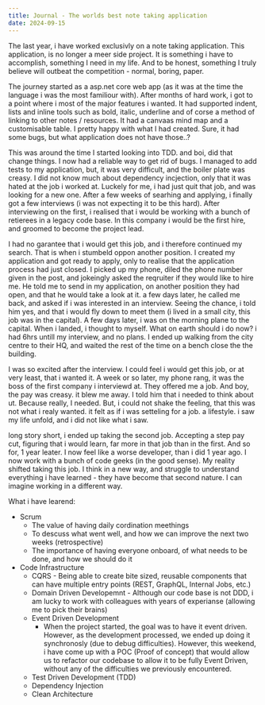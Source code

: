 ```yaml
---
title: Journal - The worlds best note taking application
date: 2024-09-15
---
```


The last year, i have worked exclusivly on a note taking application. This application, is no longer a meer side project. It is something i have to accomplish, something I need in my life. And to be honest, something I truly believe will outbeat the competition - normal, boring, paper.

The journey started as a asp.net core web app (as it was at the time the language i was the most familiour with). After months of hard work, i got to a point where i most of the major features i wanted. It had supported indent, lists and inline tools such as bold, italic, underline and of corse a method of linking to other notes / resources. It had a canvaas mind map and a customisable table. I pretty happy with what I had created. Sure, it had some bugs, but what application does not have those..? 

This was around the time I started looking into TDD. and boi, did that change things. I now had a reliable way to get rid of bugs. I managed to add tests to my application, but, it was very difficult, and the boiler plate was creasy. I did not know much about dependency incjection, only that it was hated at the job i worked at. Luckely for me, i had just quit that job, and was looking for a new one. After a few weeks of searhing and applying, i finally got a few interviews (i was not expecting it to be this hard). After interviewing on the first, i realised that i would be working with a bunch of retierees in a legacy code base. In this company i would be the first hire, and groomed to become the project lead. 

I had no garantee that i would get this job, and i therefore continued my search. That is when i stumbeld oppon another position. I created my application and got ready to apply, only to realise that the application process had just closed. I picked up my phone, diled the phone number given in the post, and jokeingly asked the reqruiter if they would like to hire me. He told me to send in my application, on another position they had open, and that he would take a look at it. a few days later, he called me back, and asked if i was interested in an interview. Seeing the chance, i told him yes, and that i would fly down to meet them (i lived in a small city, this job was in the capital). A few days later, i was on the morning plane to the capital. When i landed, i thought to myself. What on earth should i do now? i had 6hrs untill my interview, and no plans. I ended up walking from the city centre to their HQ, and waited the rest of the time on a bench close the the building.

I was so excited after the interview. I could feel i would get this job, or at very least, that i wanted it. A week or so later, my phone rang, it was the boss of the first company i interviewd at. They offered me a job. And boy, the pay was creasy. it blew me away. I told him that i needed to think about ut. Because really, I needed. But, i could not shake the feeling, that this was not what i realy wanted. it felt as if i was setteling for a job. a lifestyle. i saw my life unfold, and i did not like what i saw. 

long story short, i ended up taking the second job. Accepting a step pay cut, figuring that i would learn, far more in that job than in the first. And so for, 1 year leater. I now feel like a worse developer, than i did 1 year ago. I now work with a bunch of code geeks (in the good sense). My reality shifted taking this job. I think in a new way, and struggle to understand everything i have learned - they have become that second nature. I can imagine working in a different way.

What i have learend:
- Scrum
  - The value of having daily cordination meethings
  - To descuss what went well, and how we can improve the next two weeks (retrospective)
  - The importance of having everyone onboard, of what needs to be done, and how we should do it
- Code Infrastructure
  - CQRS - Being able to create bite sized, reusable components that can have multiple entry points (REST, GraphQL, Internal Jobs, etc.)
  - Domain Driven Developemnt - Although our code base is not DDD, i am lucky to work with colleagues with years of experianse (allowing me to pick their brains)
  - Event Driven Development
    - When the project started, the goal was to have it event driven. However, as the development processed, we ended up doing it synchronosly (due to debug difficulties). However, this weekend, i have come up with a POC (Proof of concept) that would allow us to refactor our codebase to allow it to be fully Event Driven, without any of the difficulties we previously encountered.
  - Test Driven Development (TDD)
  - Dependency Injection
  - Clean Architecture
